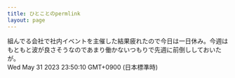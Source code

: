 ```yaml
---
title: ひとことのpermlink
layout: page
---
```

<div class="box" dt="1685544610943">
  組んでる会社で社内イベントを主催した結果疲れたので今日は一日休み。今週はもともと波が良さそうなのであまり働かないつもりで先週に前倒ししておいたが。
  <div class="content is-small">Wed May 31 2023 23:50:10 GMT+0900 (日本標準時)</div>
</div>